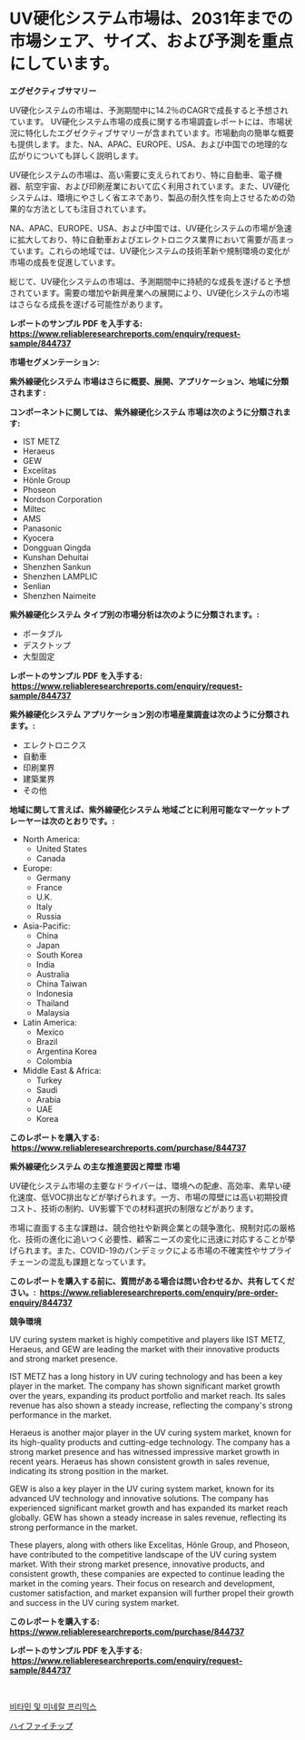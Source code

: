 <p><h1>UV硬化システム市場は、2031年までの市場シェア、サイズ、および予測を重点にしています。</h1></p><p><strong>エグゼクティブサマリー</strong></p>
<p><p>UV硬化システムの市場は、予測期間中に14.2％のCAGRで成長すると予想されています。 UV硬化システム市場の成長に関する市場調査レポートには、市場状況に特化したエグゼクティブサマリーが含まれています。市場動向の簡単な概要も提供します。また、NA、APAC、EUROPE、USA、および中国での地理的な広がりについても詳しく説明します。</p><p>UV硬化システムの市場は、高い需要に支えられており、特に自動車、電子機器、航空宇宙、および印刷産業において広く利用されています。また、UV硬化システムは、環境にやさしく省エネであり、製品の耐久性を向上させるための効果的な方法としても注目されています。</p><p>NA、APAC、EUROPE、USA、および中国では、UV硬化システムの市場が急速に拡大しており、特に自動車およびエレクトロニクス業界において需要が高まっています。これらの地域では、UV硬化システムの技術革新や規制環境の変化が市場の成長を促進しています。</p><p>総じて、UV硬化システムの市場は、予測期間中に持続的な成長を遂げると予想されています。需要の増加や新興産業への展開により、UV硬化システムの市場はさらなる成長を遂げる可能性があります。</p></p>
<p><strong>レポートのサンプル PDF を入手する: <a href="https://www.reliableresearchreports.com/enquiry/request-sample/844737">https://www.reliableresearchreports.com/enquiry/request-sample/844737</a></strong></p>
<p><strong>市場セグメンテーション:</strong></p>
<p><strong> 紫外線硬化システム 市場はさらに概要、展開、アプリケーション、地域に分類されます :</strong></p>
<p><strong>コンポーネントに関しては、 紫外線硬化システム 市場は次のように分類されます: &nbsp;</strong></p>
<p><ul><li>IST METZ</li><li>Heraeus</li><li>GEW</li><li>Excelitas</li><li>Hönle Group</li><li>Phoseon</li><li>Nordson Corporation</li><li>Miltec</li><li>AMS</li><li>Panasonic</li><li>Kyocera</li><li>Dongguan Qingda</li><li>Kunshan Dehuitai</li><li>Shenzhen Sankun</li><li>Shenzhen LAMPLIC</li><li>Senlian</li><li>Shenzhen Naimeite</li></ul></p>
<p><strong> 紫外線硬化システム タイプ別の市場分析は次のように分類されます。:</strong></p>
<p><ul><li>ポータブル</li><li>デスクトップ</li><li>大型固定</li></ul></p>
<p><strong>レポートのサンプル PDF を入手する: &nbsp;<a href="https://www.reliableresearchreports.com/enquiry/request-sample/844737">https://www.reliableresearchreports.com/enquiry/request-sample/844737</a></strong></p>
<p><strong> 紫外線硬化システム アプリケーション別の市場産業調査は次のように分類されます。:</strong></p>
<p><ul><li>エレクトロニクス</li><li>自動車</li><li>印刷業界</li><li>建築業界</li><li>その他</li></ul></p>
<p><strong>地域に関して言えば、紫外線硬化システム 地域ごとに利用可能なマーケットプレーヤーは次のとおりです。:</strong></p>
<p><ul>
    <li>
        North America:
        <ul>
            <li>United States</li>
            <li>Canada</li>
        </ul>
    </li>
    <li>
        Europe:
        <ul>
            <li>Germany</li>
            <li>France</li>
            <li>U.K.</li>
            <li>Italy</li>
            <li>Russia</li>
        </ul>
    </li>
    <li>
        Asia-Pacific:
        <ul>
            <li>China</li>
            <li>Japan</li>
            <li>South Korea</li>
            <li>India</li>
            <li>Australia</li>
            <li>China Taiwan</li>
            <li>Indonesia</li>
            <li>Thailand</li>
            <li>Malaysia</li>
        </ul>
    </li>
    <li>
        Latin America:
        <ul>
            <li>Mexico</li>
            <li>Brazil</li>
            <li>Argentina Korea</li>
            <li>Colombia</li>
        </ul>
    </li>
    <li>
        Middle East & Africa:
        <ul>
            <li>Turkey</li>
            <li>Saudi</li>
            <li>Arabia</li>
            <li>UAE</li>
            <li>Korea</li>
        </ul>
    </li>
    </ul></p>
<p><strong>このレポートを購入する: &nbsp;<a href="https://www.reliableresearchreports.com/purchase/844737">https://www.reliableresearchreports.com/purchase/844737</a></strong></p>
<p><strong>紫外線硬化システム の主な推進要因と障壁 市場</strong></p>
<p><p>UV硬化システム市場の主要なドライバーは、環境への配慮、高効率、素早い硬化速度、低VOC排出などが挙げられます。一方、市場の障壁には高い初期投資コスト、技術の制約、UV影響下での材料選択の制限などがあります。</p><p>市場に直面する主な課題は、競合他社や新興企業との競争激化、規制対応の厳格化、技術の進化に追いつく必要性、顧客ニーズの変化に迅速に対応することが挙げられます。また、COVID-19のパンデミックによる市場の不確実性やサプライチェーンの混乱も課題となっています。</p></p>
<p><strong>このレポートを購入する前に、質問がある場合は問い合わせるか、共有してください。:&nbsp; <a href="https://www.reliableresearchreports.com/enquiry/pre-order-enquiry/844737">https://www.reliableresearchreports.com/enquiry/pre-order-enquiry/844737</a></strong></p>
<p><strong>競争環境</strong></p>
<p><p>UV curing system market is highly competitive and players like IST METZ, Heraeus, and GEW are leading the market with their innovative products and strong market presence. </p><p>IST METZ has a long history in UV curing technology and has been a key player in the market. The company has shown significant market growth over the years, expanding its product portfolio and market reach. Its sales revenue has also shown a steady increase, reflecting the company's strong performance in the market.</p><p>Heraeus is another major player in the UV curing system market, known for its high-quality products and cutting-edge technology. The company has a strong market presence and has witnessed impressive market growth in recent years. Heraeus has shown consistent growth in sales revenue, indicating its strong position in the market.</p><p>GEW is also a key player in the UV curing system market, known for its advanced UV technology and innovative solutions. The company has experienced significant market growth and has expanded its market reach globally. GEW has shown a steady increase in sales revenue, reflecting its strong performance in the market.</p><p>These players, along with others like Excelitas, Hönle Group, and Phoseon, have contributed to the competitive landscape of the UV curing system market. With their strong market presence, innovative products, and consistent growth, these companies are expected to continue leading the market in the coming years. Their focus on research and development, customer satisfaction, and market expansion will further propel their growth and success in the UV curing system market.</p></p>
<p><strong>このレポートを購入する: &nbsp; <a href="https://www.reliableresearchreports.com/purchase/844737">https://www.reliableresearchreports.com/purchase/844737</a></strong></p>
<p><strong>レポートのサンプル PDF を入手する: &nbsp;<a href="https://www.reliableresearchreports.com/enquiry/request-sample/844737">https://www.reliableresearchreports.com/enquiry/request-sample/844737</a></strong><strong></strong></p>
<p>&nbsp;</p>
<p><p><a href="https://medium.com/@joeyjohns20/%EB%B9%84%ED%83%80%EB%AF%BC-%EB%B0%8F-%EB%AF%B8%EB%84%A4%EB%9E%84-%ED%94%84%EB%A6%AC%EB%AF%B9%EC%8A%A4-%EC%8B%9C%EC%9E%A5-%EA%B7%9C%EB%AA%A8-cagr-2024-2030%EB%85%84-%ED%8A%B8%EB%A0%8C%EB%93%9C-da54aef70fdb">비타민 및 미네랄 프리믹스</a></p><p><a href="https://medium.com/@briaabshire64/%E3%83%8F%E3%82%A4%E3%83%95%E3%82%A1%E3%82%A4%E3%83%81%E3%83%83%E3%83%97%E5%B8%82%E5%A0%B4%E3%81%AE%E8%A6%8F%E6%A8%A1-cagr-%E3%83%88%E3%83%AC%E3%83%B3%E3%83%89%E3%81%AF-2024%E5%B9%B4%E3%81%8B%E3%82%892030%E5%B9%B4%E3%81%BE%E3%81%A7%E3%81%A7%E3%81%99-be0527abc275">ハイファイチップ</a></p></p>